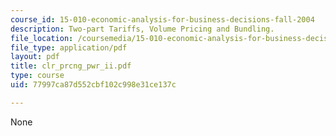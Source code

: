 ```yaml
---
course_id: 15-010-economic-analysis-for-business-decisions-fall-2004
description: Two-part Tariffs, Volume Pricing and Bundling.
file_location: /coursemedia/15-010-economic-analysis-for-business-decisions-fall-2004/77997ca87d552cbf102c998e31ce137c_clr_prcng_pwr_ii.pdf
file_type: application/pdf
layout: pdf
title: clr_prcng_pwr_ii.pdf
type: course
uid: 77997ca87d552cbf102c998e31ce137c

---
```

None